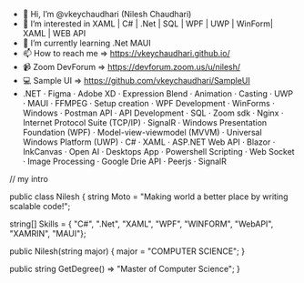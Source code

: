 - 👋 Hi, I’m @vkeychaudhari (Nilesh Chaudhari)
- 👀 I’m interested in XAML | C# | .Net | SQL | WPF | UWP | WinForm| XAML | WEB API 
- 🌱 I’m currently learning .Net MAUI
- 📫 How to reach me => https://vkeychaudhari.github.io/
- 📹 Zoom DevForum => https://devforum.zoom.us/u/nilesh/
- 💻 Sample UI => https://github.com/vkeychaudhari/SampleUI
- .NET · Figma · Adobe XD · Expression Blend · Animation · Casting · UWP · MAUI · FFMPEG · Setup creation · WPF Development · WinForms · Windows · Postman API · API Development · SQL · Zoom sdk · Nginx · Internet Protocol Suite (TCP/IP) · SignalR · Windows Presentation Foundation (WPF) · Model-view-viewmodel (MVVM) · Universal Windows Platform (UWP) · C# · XAML · ASP.NET Web API · Blazor · InkCanvas · Open AI · Desktops App · Powershell Scripting · Web Socket · Image Processing · Google Drie API · Peerjs · SignalR
<!---
vkeychaudhari/vkeychaudhari is a ✨ special ✨ repository because its `README.md` (this file) appears on your GitHub profile.
You can click the Preview link to take a look at your changes.
--->

// my intro

public class Nilesh { string Moto = "Making world a better place by writing scalable code!";

string[] Skills = { "C#", ".Net", "XAML", "WPF", "WINFORM", "WebAPI", "XAMRIN", "MAUI"};

public Nilesh(string major)
{
    major = "COMPUTER SCIENCE";
}

public string GetDegree() => "Master of Computer Science";
}

